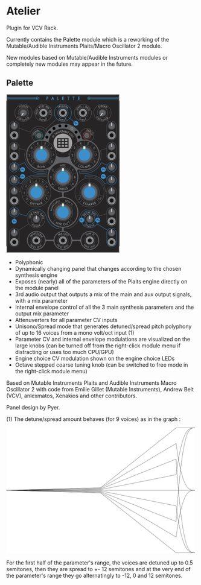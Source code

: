 # Atelier

Plugin for VCV Rack.

Currently contains the Palette module which is a reworking of the Mutable/Audible Instruments Plaits/Macro Oscillator 2 module.

New modules based on Mutable/Audible Instruments modules or completely new modules may appear in the future.

## Palette

<img src="https://github.com/Xenakios/Atelier/blob/master/palette_panel_preview01.png" width="300">

- Polyphonic
- Dynamically changing panel that changes according to the chosen synthesis engine
- Exposes (nearly) all of the parameters of the Plaits engine directly on the module panel
- 3rd audio output that outputs a mix of the main and aux output signals, with a mix parameter
- Internal envelope control of all the 3 main synthesis parameters and the output mix parameter
- Attenuverters for all parameter CV inputs
- Unisono/Spread mode that generates detuned/spread pitch polyphony of up to 16 voices from a mono volt/oct input (1)
- Parameter CV and internal envelope modulations are visualized on the large knobs (can be turned off from the right-click module menu if distracting or uses too much CPU/GPU)
- Engine choice CV modulation shown on the engine choice LEDs
- Octave stepped coarse tuning knob (can be switched to free mode in the right-click module menu)

Based on Mutable Instruments Plaits and Audible Instruments Macro Oscillator 2 with code from Emilie Gillet (Mutable Instruments), Andrew Belt (VCV), anlexmatos, Xenakios and other contributors. 

Panel design by Pyer.

(1) The detune/spread amount behaves (for 9 voices) as in the graph :

<img src="https://github.com/Xenakios/Atelier/blob/master/spread_func.png" width="500">

For the first half of the parameter's range, the voices are detuned up to 0.5 semitones, then they are spread to +- 12 semitones and at the very end
of the parameter's range they go alternatingly to -12, 0 and 12 semitones.
